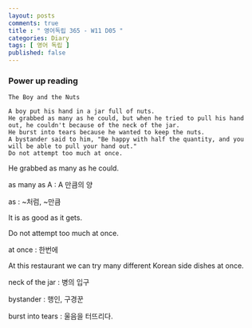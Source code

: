 ```yaml
---
layout: posts
comments: true
title : " 영어독립 365 - W11 D05 "
categories: Diary
tags: [ 영어 독립 ]
published: false
---
```


### Power up reading

```
The Boy and the Nuts

A boy put his hand in a jar full of nuts.
He grabbed as many as he could, but when he tried to pull his hand out, he couldn't because of the neck of the jar.
He burst into tears because he wanted to keep the nuts.
A bystander said to him, "Be happy with half the quantity, and you will be able to pull your hand out."
Do not attempt too much at once.
```

He grabbed as many as he could.

as many as A
 : A 만큼의 양

as
 : ~처럼, ~만큼

It is as good as it gets.

Do not attempt too much at once.

at once
 : 한번에

At this restaurant we can try many different Korean side dishes at once.

neck of the jar
 : 병의 입구

bystander
 : 행인, 구경꾼

burst into tears
 : 울음을 터뜨리다.

